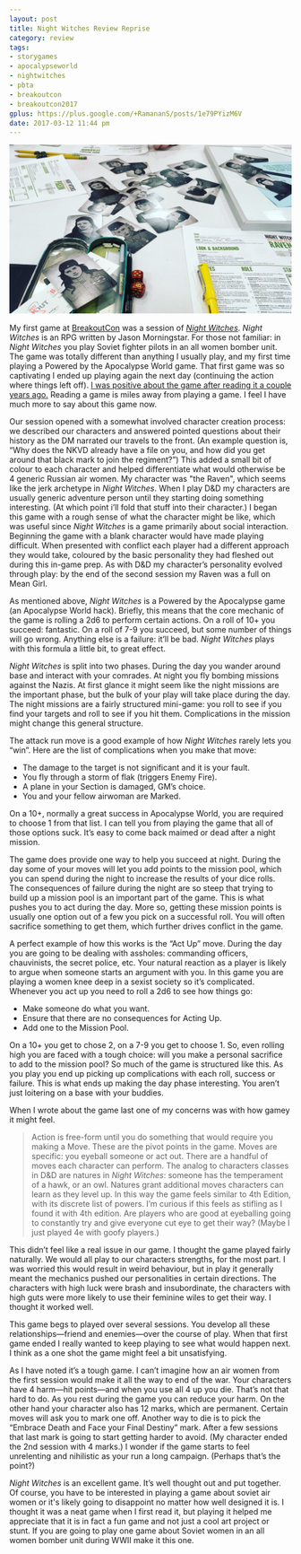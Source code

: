 ```yaml
---
layout: post
title: Night Witches Review Reprise
category: review
tags:
- storygames
- apocalypseworld
- nightwitches
- pbta
- breakoutcon
- breakoutcon2017
gplus: https://plus.google.com/+RamananS/posts/1e79PYizM6V
date: 2017-03-12 11:44 pm
---
```


![Character portraits from Night Witches][portraits]

My first game at [BreakoutCon][breakout] was a session of [*Night Witches*][nw]. *Night Witches* is an RPG written by Jason Morningstar. For those not familiar: in *Night Witches* you play Soviet fighter pilots in an all women bomber unit. The game was totally different than anything I usually play, and my first time playing a Powered by the Apocalypse World game. That first game was so captivating I ended up playing again the next day (continuing the action where things left off). [I was positive about the game after reading it a couple years ago.][nwr] Reading a game is miles away from playing a game. I feel I have much more to say about this game now.

Our session opened with a somewhat involved character creation process: we described our characters and answered pointed questions about their history as the DM narrated our travels to the front. (An example question is, “Why does the NKVD already have a file on you, and how did you get around that black mark to join the regiment?”) This added a small bit of colour to each character and helped differentiate what would otherwise be 4 generic Russian air women. My character was "the Raven", which seems like the jerk archetype in *Night Witches*. When I play D&D my characters are usually generic adventure person until they starting doing something interesting. (At which point i’ll fold that stuff into their character.) I began this game with a rough sense of what the character might be like, which was useful since *Night Witches* is a game primarily about social interaction. Beginning the game with a blank character would have made playing difficult. When presented with conflict each player had a different approach they would take, coloured by the basic personality they had fleshed out during this in-game prep. As with D&D my character’s personality evolved through play: by the end of the second session my Raven was a full on Mean Girl.

As mentioned above, *Night Witches* is a Powered by the Apocalypse game (an Apocalypse World hack). Briefly, this means that the core mechanic of the game is rolling a 2d6 to perform certain actions. On a roll of 10+ you succeed: fantastic. On a roll of 7-9 you succeed, but some number of things will go wrong. Anything else is a failure: it’ll be bad. *Night Witches* plays with this formula a little bit, to great effect.

*Night Witches* is split into two phases. During the day you wander around base and interact with your comrades. At night you fly bombing missions against the Nazis. At first glance it might seem like the night missions are the important phase, but the bulk of your play will take place during the day. The night missions are a fairly structured mini-game: you roll to see if you find your targets and roll to see if you hit them. Complications in the mission might change this general structure.

The attack run move is a good example of how *Night Witches* rarely lets you “win”. Here are the list of complications when you make that move:

- The damage to the target is not significant and it is your fault. 
- You fly through a storm of flak (triggers Enemy Fire).
- A plane in your Section is damaged, GM’s choice.
- You and your fellow airwoman are Marked.

On a 10+, normally a great success in Apocalypse World, you are required to choose 1 from that list. I can tell you from playing the game that all of those options suck. It’s easy to come back maimed or dead after a night mission.

The game does provide one way to help you succeed at night. During the day some of your moves will let you add points to the mission pool, which you can spend during the night to increase the results of your dice rolls. The consequences of failure during the night are so steep that trying to build up a mission pool is an important part of the game. This is what pushes you to act during the day. More so, getting these mission points is usually one option out of a few you pick on a successful roll. You will often sacrifice something to get them, which further drives conflict in the game.

A perfect example of how this works is the “Act Up” move. During the day you are going to be dealing with assholes: commanding officers, chauvinists, the secret police, etc. Your natural reaction as a player is likely to argue when someone starts an argument with you. In this game you are playing a women knee deep in a sexist society so it’s complicated. Whenever you act up you need to roll a 2d6 to see how things go:

- Make someone do what you want.
- Ensure that there are no consequences for Acting Up.
- Add one to the Mission Pool.

On a 10+ you get to chose 2, on a 7-9 you get to choose 1. So, even rolling high you are faced with a tough choice: will you make a personal sacrifice to add to the mission pool? So much of the game is structured like this. As you play you end up picking up complications with each roll, success or failure. This is what ends up making the day phase interesting. You aren’t just loitering on a base with your buddies.

When I wrote about the game last one of my concerns was with how gamey it might feel.
  
> Action is free-form until you do something that would require you making a Move. These are the pivot points in the game. Moves are specific: you eyeball someone or act out. There are a handful of moves each character can perform. The analog to characters classes in D&D are natures in *Night Witches*: someone has the temperament of a hawk, or an owl. Natures grant additional moves characters can learn as they level up. In this way the game feels similar to 4th Edition, with its discrete list of powers. I’m curious if this feels as stifling as I found it with 4th edition. Are players who are good at eyeballing going to constantly try and give everyone cut eye to get their way? (Maybe I just played 4e with goofy players.)

This didn’t feel like a real issue in our game. I thought the game played fairly naturally. We would all play to our characters strengths, for the most part. I was worried this would result in weird behaviour, but in play it generally meant the mechanics pushed our personalities in certain directions. The characters with high luck were brash and insubordinate, the characters with high guts were more likely to use their feminine wiles to get their way. I thought it worked well.

This game begs to played over several sessions. You develop all these relationships—friend and enemies—over the course of play. When that first game ended I really wanted to keep playing to see what would happen next. I think as a one shot the game might feel a bit unsatisfying.

As I have noted it’s a tough game. I can’t imagine how an air women from the first session would make it all the way to end of the war. Your characters have 4 harm—hit points—and when you use all 4 up you die. That’s not that hard to do. As you rest during the game you can reduce your harm. On the other hand your character also has 12 marks, which are permanent. Certain moves will ask you to mark one off. Another way to die is to pick the “Embrace Death and Face your Final Destiny” mark. After a few sessions that last mark is going to start getting harder to avoid. (My character ended the 2nd session with 4 marks.) I wonder if the game starts to feel unrelenting and nihilistic as your run a long campaign. (Perhaps that’s the point?)

*Night Witches* is an excellent game. It’s well thought out and put together. Of course, you have to be interested in playing a game about soviet air women or it's likely going to disappoint no matter how well designed it is. I thought it was a neat game when I first read it, but playing it helped me appreciate that it is in fact a fun game and not just a cool art project or stunt. If you are going to play one game about Soviet women in an all women bomber unit during WWII make it this one.

[nwr]: /review/night-witches/
[breakout]: https://breakoutcon.com
[nw]: http://www.bullypulpitgames.com/games/night-witches/
[portraits]: /assets/img/night-witches-portraits.jpg
